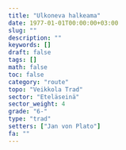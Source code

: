 ```yaml
---
title: "Ulkoneva halkeama"
date: 1977-01-01T00:00:00+03:00
slug: ""
description: ""
keywords: []
draft: false
tags: []
math: false
toc: false
category: "route"
topo: "Veikkola Trad"
sector: "Eteläseinä"
sector_weight: 4
grade: "6-"
type: "trad"
setters: ["Jan von Plato"]
fa: ""
---
```



